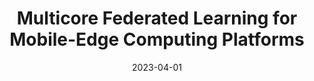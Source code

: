 ---
title: "Multicore Federated Learning for Mobile-Edge Computing Platforms"
collection: publications
category: 2023
date: 2023-04-01
permalink: /publication/Multicore Federated Learning for Mobile-Edge Computing Platforms
excerpt: '<strong><u>Lixing Chen</u></strong>'
venue: 'IEEE internet of things journal'
paperurl: 'https://ieeexplore.ieee.org/abstract/document/9961868'
---